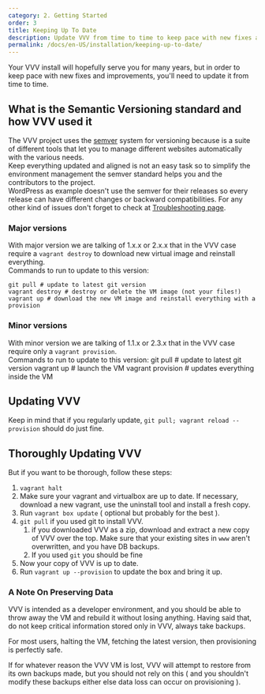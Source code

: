 ```yaml
---
category: 2. Getting Started
order: 3
title: Keeping Up To Date
description: Update VVV from time to time to keep pace with new fixes and improvements.
permalink: /docs/en-US/installation/keeping-up-to-date/
---
```


Your VVV install will hopefully serve you for many years, but in order to keep pace with new fixes and improvements, you'll need to update it from time to time.

## What is the Semantic Versioning standard and how VVV used it

The VVV project uses the [semver](http://semver.org/) system for versioning because is a suite of different tools that let you to manage different websites automatically with the various needs.  
Keep everything updated and aligned is not an easy task so to simplify the environment management the semver standard helps you and the contributors to the project.  
WordPress as example doesn't use the semver for their releases so every release can have different changes or backward compatibilities.
For any other kind of issues don't forget to check at [Troubleshooting page](https://varyingvagrantvagrants.org/docs/en-US/troubleshooting/).

### Major versions

With major version we are talking of 1.x.x or 2.x.x that in the VVV case require a `vagrant destroy` to download new virtual image and reinstall everything.  
Commands to run to update to this version:

    git pull # update to latest git version
    vagrant destroy # destroy or delete the VM image (not your files!)
    vagrant up # download the new VM image and reinstall everything with a provision
    
### Minor versions

With minor version we are talking of 1.1.x or 2.3.x that in the VVV case require only a `vagrant provision`.  
Commands to run to update to this version:
    git pull # update to latest git version
    vagrant up # launch the VM
    vagrant provision # updates everything inside the VM

## Updating VVV

Keep in mind that if you regularly update, `git pull; vagrant reload --provision` should do just fine.

## Thoroughly Updating VVV

But if you want to be thorough, follow these steps:

 1. `vagrant halt`
 2. Make sure your vagrant and virtualbox are up to date. If necessary, download a new vagrant, use the uninstall tool and install a fresh copy.
 3. Run `vagrant box update` ( optional but probably for the best ).
 4. `git pull` if you used git to install VVV.
    1.  if you downloaded VVV as a zip, download and extract a new copy of VVV over the top. Make sure that your existing sites in `www` aren't overwritten, and you have DB backups.
    2. If you used `git` you should be fine
 5. Now your copy of VVV is up to date.
 6. Run `vagrant up --provision` to update the box and bring it up.

### A Note On Preserving Data

VVV is intended as a developer environment, and you should be able to throw away the VM and rebuild it without losing anything. Having said that, do not keep critical information stored only in VVV, always take backups.

For most users, halting the VM, fetching the latest version, then provisioning is perfectly safe.

If for whatever reason the VVV VM is lost, VVV will attempt to restore from its own backups made, but you should not rely on this ( and you shouldn't modify these backups either else data loss can occur on provisioning ).
